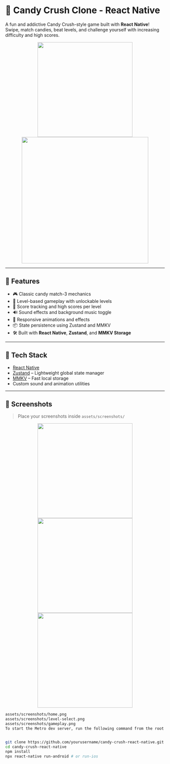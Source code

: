 # 🍬 Candy Crush Clone - React Native

A fun and addictive Candy Crush-style game built with **React Native**! Swipe, match candies, beat levels, and challenge yourself with increasing difficulty and high scores.

<p align="center">
  <img src="src/assets/screenshots/candy-splash.png" width="300" />
  <img src="src/assets/images/bgcandies.png" width="400" />
</p>

---

## 🚀 Features

- 🎮 Classic candy match-3 mechanics  
- 🎯 Level-based gameplay with unlockable levels  
- 🧠 Score tracking and high scores per level  
- 🔊 Sound effects and background music toggle  
- 🌟 Responsive animations and effects  
- 📦 State persistence using Zustand and MMKV  
- 🛠 Built with **React Native**, **Zustand**, and **MMKV Storage**

---

## 🧪 Tech Stack

- [React Native](https://reactnative.dev/)
- [Zustand](https://github.com/pmndrs/zustand) – Lightweight global state manager
- [MMKV](https://github.com/mrousavy/react-native-mmkv) – Fast local storage
- Custom sound and animation utilities

---

## 📸 Screenshots

> Place your screenshots inside `assets/screenshots/`
<p align="center">
  <img src="src/assets/screenshots/candy-1.png" width="300" />
  <img src="src/assets/screenshots/candy-2.png" width="300" />
  <img src="src/assets/screenshots/candy-3.png" width="300" />
</p>


```bash
assets/screenshots/home.png
assets/screenshots/level-select.png
assets/screenshots/gameplay.png
To start the Metro dev server, run the following command from the root of your React Native project:


git clone https://github.com/yourusername/candy-crush-react-native.git
cd candy-crush-react-native
npm install
npx react-native run-android # or run-ios

